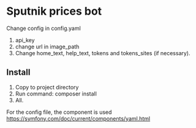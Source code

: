 # Sputnik prices bot
Change config in config.yaml
1. api_key
2. change url in image_path
3. Change home_text, help_text, tokens and tokens_sites (if necessary).

## Install
1. Copy to project directory
2. Run command:
composer install
3. All.

For the config file, the component is used https://symfony.com/doc/current/components/yaml.html